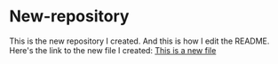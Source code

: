 # New-repository
This is the new repository I created.
And this is how I edit the README.
Here's the link to the new file I created: [This is a new file](https://github.com/Sinja-B/New-repository/blob/422ae5510b4d4b7bd430947b012d8135731923ff/This%20is%20a%20new%20file)
